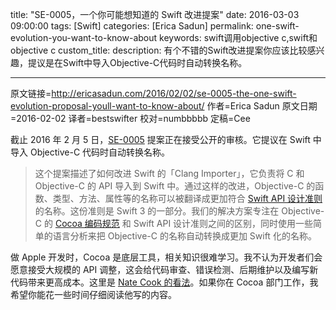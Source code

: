 title: "SE-0005，一个你可能想知道的 Swift 改进提案"
date: 2016-03-03 09:00:00
tags: [Swift]
categories: [Erica Sadun]
permalink: one-swift-evolution-you-want-to-know-about
keywords: swift调用objective c,swift和objective c
custom_title: 
description: 有个不错的Swift改进提案你应该比较感兴趣，提议是在Swift中导入Objective-C代码时自动转换名称。

---
原文链接=http://ericasadun.com/2016/02/02/se-0005-the-one-swift-evolution-proposal-youll-want-to-know-about/
作者=Erica Sadun
原文日期=2016-02-02
译者=bestswifter
校对=numbbbbb
定稿=Cee

<!--此处开始正文-->

截止 2016 年 2 月 5 日，[SE-0005](https://github.com/apple/swift-evolution/blob/master/proposals/0005-objective-c-name-translation.md) 提案正在接受公开的审核。它提议在 Swift 中导入 Objective-C 代码时自动转换名称。

<!--more-->

> 这个提案描述了如何改进 Swift 的「Clang Importer」，它负责将 C 和 Objective-C 的 API 导入到 Swift 中。通过这样的改进，Objective-C 的函数、类型、方法、属性等的名称可以被翻译成更加符合 [Swift API 设计准则](https://swift.org/documentation/api-design-guidelines/)的名称。这份准则是 Swift 3 的一部分。我们的解决方案专注在 Objective-C 的 [Cocoa 编码规范](https://developer.apple.com/library/mac/documentation/Cocoa/Conceptual/CodingGuidelines/CodingGuidelines.html) 和 Swift API 设计准则之间的区别，同时使用一些简单的语言分析来把 Objective-C 的名称自动转换成更加 Swift 化的名称。


做 Apple 开发时，Cocoa 是底层工具，相关知识很难学习。我不认为开发者们会愿意接受大规模的 API 调整，这会给代码审查、错误检测、后期维护以及编写新代码带来更高成本。这里是 [Nate Cook 的看法](http://article.gmane.org/gmane.comp.lang.swift.evolution/5503/match=nate+cook)。如果你在 Cocoa 部门工作，我希望你能花一些时间仔细阅读他写的内容。